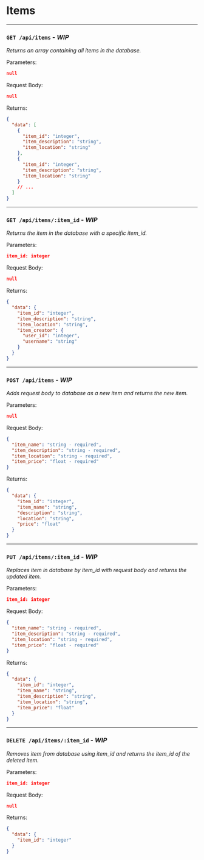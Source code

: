 # Items

---

### `GET /api/items` - _WIP_

_Returns an array containing all items in the database._

Parameters:

```json
null
```

Request Body:

```json
null
```

Returns:

```json
{
  "data": [
    {
      "item_id": "integer",
      "item_description": "string",
      "item_location": "string"
    },
    {
      "item_id": "integer",
      "item_description": "string",
      "item_location": "string"
    }
    // ...
  ]
}
```

---

### `GET /api/items/:item_id` - _WIP_

_Returns the item in the database with a specific item_id._

Parameters:

```json
item_id: integer
```

Request Body:

```json
null
```

Returns:

```json
{
  "data": {
    "item_id": "integer",
    "item_description": "string",
    "item_location": "string",
    "item_creator": {
      "user_id": "integer",
      "username": "string"
    }
  }
}
```

---

### `POST /api/items` - _WIP_

_Adds request body to database as a new item and returns the new item._

Parameters:

```json
null
```

Request Body:

```json
{
  "item_name": "string - required",
  "item_description": "string - required",
  "item_location": "string - required",
  "item_price": "float - required"
}
```

Returns:

```json
{
  "data": {
    "item_id": "integer",
    "item_name": "string",
    "description": "string",
    "location": "string",
    "price": "float"
  }
}
```

---

### `PUT /api/items/:item_id` - _WIP_

_Replaces item in database by item_id with request body and returns the updated item._

Parameters:

```json
item_id: integer
```

Request Body:

```json
{
  "item_name": "string - required",
  "item_description": "string - required",
  "item_location": "string - required",
  "item_price": "float - required"
}
```

Returns:

```json
{
  "data": {
    "item_id": "integer",
    "item_name": "string",
    "item_description": "string",
    "item_location": "string",
    "item_price": "float"
  }
}
```

---

### `DELETE /api/items/:item_id` - _WIP_

_Removes item from database using item_id and returns the item_id of the deleted item._

Parameters:

```json
item_id: integer
```

Request Body:

```json
null
```

Returns:

```json
{
  "data": {
    "item_id": "integer"
  }
}
```
